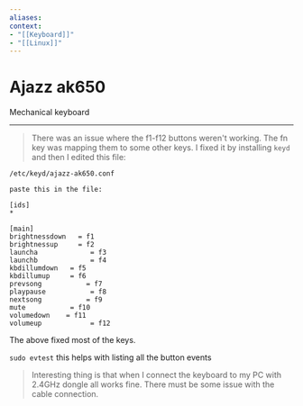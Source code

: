 ```yaml
---
aliases:
context:
- "[[Keyboard]]"
- "[[Linux]]"
---
```



# Ajazz ak650

Mechanical keyboard

---
> There was an issue where the f1-f12 buttons weren't working. The fn key was mapping them to some other keys.
> I fixed it by installing `keyd` and then I edited this file:
```
/etc/keyd/ajazz-ak650.conf

paste this in the file:

[ids]
*

[main]
brightnessdown   = f1
brightnessup     = f2
launcha             = f3
launchb             = f4
kbdillumdown   = f5
kbdillumup     = f6
prevsong           = f7
playpause           = f8
nextsong           = f9
mute           = f10
volumedown    = f11
volumeup            = f12
```

The above fixed most of the keys.

`sudo evtest` this helps with listing all the button events

> Interesting thing is that when I connect the keyboard to my PC with 2.4GHz dongle all works fine. There must be some issue with the cable connection.
